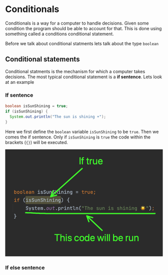 # Conditionals

Conditionals is a way for a computer to handle decisions. Given some condition the program should be able to account for that. This is done using something called a conditions conditional statement. 

Before we talk about conditional statments lets talk about the type `boolean`



## Conditional statements

Conditional statments is the mechanism for which a computer takes decisions. The most typical conditional statement is a **if sentence**. Lets look at an example



### If sentence

```java
boolean isSunShining = true;
if (isSunShining) {
  System.out.println("The sun is shining ☀️");
}
```

Here we first define the `boolean` variable `isSunShining` to be `true`. Then we comes the if sentence. Only if `isSunShining` is `true` the code within the brackets (`{}`) will be executed. 



![If sentence](assets/if-sentence.png)





### If else sentence









